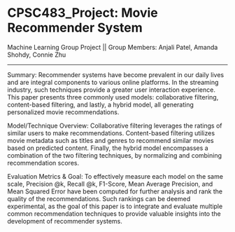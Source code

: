 # CPSC483_Project: Movie Recommender System 

Machine Learning Group Project    ||    Group Members: Anjali Patel, Amanda Shohdy, Connie Zhu 
_____________________________________________________________

Summary: Recommender systems have become prevalent in our daily lives and are integral components to various online platforms. In the streaming industry, such techniques provide a greater user interaction experience. This paper presents three commonly used models: collaborative filtering, content-based filtering, and lastly, a hybrid model, all generating personalized movie recommendations. 

Model/Technique Overview: Collaborative filtering leverages the ratings of similar users to make recommendations. Content-based filtering utilizes movie metadata such as titles and genres to recommend similar movies based on predicted content. Finally, the hybrid model encompasses a combination of the two filtering techniques, by normalizing and combining recommendation scores. 

Evaluation Metrics & Goal: To effectively measure each model on the same scale, Precision @k, Recall @k, F1-Score, Mean Average Precision, and Mean Squared Error have been computed for further analysis and rank the quality of the recommendations. Such rankings can be deemed experimental, as the goal of this paper is to integrate and evaluate multiple common recommendation techniques to provide valuable insights into the development of recommender systems. 
